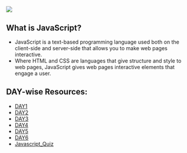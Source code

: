 # ![](https://upload.wikimedia.org/wikipedia/commons/thumb/6/6a/JavaScript-logo.png/240px-JavaScript-logo.png)

## What is JavaScript?

* JavaScript is a text-based programming language used both on the client-side and server-side that allows you to make web pages interactive. 
* Where HTML and CSS are languages that give structure and style to web pages, JavaScript gives web pages interactive elements that engage a user. 


## DAY-wise Resources:
* [DAY1](https://github.com/30DaysofWebDEV/DSC-30-Days-of-Web/blob/main/JavaScript/DAY1.md)
* [DAY2](https://github.com/30DaysofWebDEV/DSC-30-Days-of-Web/blob/main/JavaScript/DAY2.md)
* [DAY3](https://github.com/30DaysofWebDEV/DSC-30-Days-of-Web/blob/main/JavaScript/DAY3.md)
* [DAY4](https://github.com/30DaysofWebDEV/DSC-30-Days-of-Web/blob/main/JavaScript/DAY4.md)
* [DAY5](https://github.com/30DaysofWebDEV/DSC-30-Days-of-Web/blob/main/JavaScript/DAY5.md)
* [DAY6](https://github.com/30DaysofWebDEV/DSC-30-Days-of-Web/blob/main/JavaScript/DAY6.md)
* [Javascript_Quiz](https://github.com/30DaysofWebDEV/DSC-30-Days-of-Web/blob/main/JavaScript/Javascript_Quiz.md)
